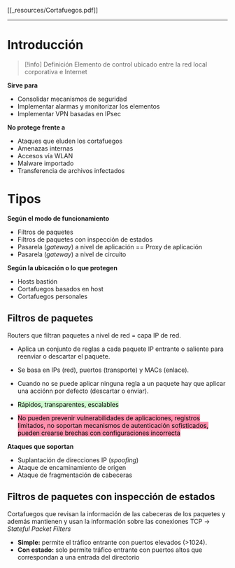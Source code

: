 [[_resources/Cortafuegos.pdf]]

---

# Introducción
> [!info] Definición
> Elemento de control ubicado entre la red local corporativa e Internet

**Sirve para**
- Consolidar mecanismos de seguridad
- Implementar alarmas y monitorizar los elementos
- Implementar VPN basadas en IPsec

**No protege frente a**
- Ataques que eluden los cortafuegos
- Amenazas internas
- Accesos vía WLAN
- Malware importado
- Transferencia de archivos infectados

# Tipos
**Según el modo de funcionamiento**
- Filtros de paquetes
- Filtros de paquetes con inspección de estados
- Pasarela (*gateway*) a nivel de aplicación == Proxy de aplicación
- Pasarela (*gateway*) a nivel de circuito

**Según la ubicación o lo que protegen**
- Hosts bastión
- Cortafuegos basados en host
- Cortafuegos personales

## Filtros de paquetes
Routers que filtran paquetes a nivel de red = capa IP de red.

- Aplica un conjunto de reglas a cada paquete IP entrante o saliente para reenviar o descartar el paquete.
- Se basa en IPs (red), puertos (transporte) y MACs (enlace).
- Cuando no se puede aplicar ninguna regla a un paquete hay que aplicar una acciónn por defecto (descartar o enviar).

- <mark style="background: #BBFABBA6;">Rápidos, transparentes, escalables</mark>
- <mark style="background: #FF5582A6;">No pueden prevenir vulnerabilidades de aplicaciones, registros limitados, no soportan mecanismos de autenticación sofisticados, pueden crearse brechas con configuraciones incorrecta</mark>

**Ataques que soportan**
- Suplantación de direcciones IP (*spoofing*)
- Ataque de encaminamiento de origen
- Ataque de fragmentación de cabeceras


## Filtros de paquetes con inspección de estados
Cortafuegos que revisan la información de las cabeceras de los paquetes y además mantienen y usan la información sobre las conexiones TCP → *Stateful Packet Filters*

- **Simple:** permite el tráfico entrante con puertos elevados (>1024).
- **Con estado:** solo permite tráfico entrante con puertos altos que correspondan a una entrada del directorio